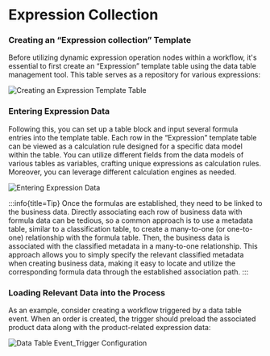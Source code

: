 # Expression Collection

### Creating an “Expression collection” Template

Before utilizing dynamic expression operation nodes within a workflow, it's essential to first create an “Expression” template table using the data table management tool. This table serves as a repository for various expressions:

![Creating an Expression Template Table](https://static-docs.nocobase.com/33afe3369a1ea7943f12a04d9d4443ce.png)

### Entering Expression Data

Following this, you can set up a table block and input several formula entries into the template table. Each row in the “Expression” template table can be viewed as a calculation rule designed for a specific data model within the table. You can utilize different fields from the data models of various tables as variables, crafting unique expressions as calculation rules. Moreover, you can leverage different calculation engines as needed.

![Entering Expression Data](https://static-docs.nocobase.com/761047f8daabacccbc6a924a73564093.png)

:::info{title=Tip}
Once the formulas are established, they need to be linked to the business data. Directly associating each row of business data with formula data can be tedious, so a common approach is to use a metadata table, similar to a classification table, to create a many-to-one (or one-to-one) relationship with the formula table. Then, the business data is associated with the classified metadata in a many-to-one relationship. This approach allows you to simply specify the relevant classified metadata when creating business data, making it easy to locate and utilize the corresponding formula data through the established association path.
:::

### Loading Relevant Data into the Process

As an example, consider creating a workflow triggered by a data table event. When an order is created, the trigger should preload the associated product data along with the product-related expression data:

![Data Table Event_Trigger Configuration](https://static-docs.nocobase.com/f181f75b10007afd5de068f3458d2e04.png)
